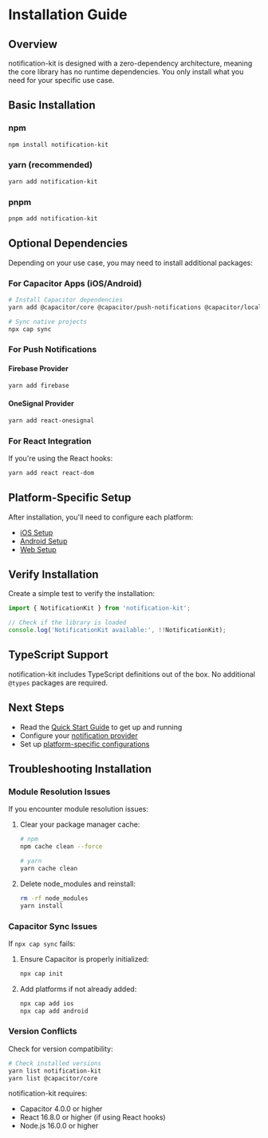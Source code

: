# Installation Guide

## Overview

notification-kit is designed with a zero-dependency architecture, meaning the core library has no runtime dependencies. You only install what you need for your specific use case.

## Basic Installation

### npm
```bash
npm install notification-kit
```

### yarn (recommended)
```bash
yarn add notification-kit
```

### pnpm
```bash
pnpm add notification-kit
```

## Optional Dependencies

Depending on your use case, you may need to install additional packages:

### For Capacitor Apps (iOS/Android)

```bash
# Install Capacitor dependencies
yarn add @capacitor/core @capacitor/push-notifications @capacitor/local-notifications @capacitor/preferences

# Sync native projects
npx cap sync
```

### For Push Notifications

#### Firebase Provider
```bash
yarn add firebase
```

#### OneSignal Provider
```bash
yarn add react-onesignal
```

### For React Integration

If you're using the React hooks:

```bash
yarn add react react-dom
```

## Platform-Specific Setup

After installation, you'll need to configure each platform:

- [iOS Setup](./platform-setup.md#ios)
- [Android Setup](./platform-setup.md#android)
- [Web Setup](./platform-setup.md#web)

## Verify Installation

Create a simple test to verify the installation:

```typescript
import { NotificationKit } from 'notification-kit';

// Check if the library is loaded
console.log('NotificationKit available:', !!NotificationKit);
```

## TypeScript Support

notification-kit includes TypeScript definitions out of the box. No additional `@types` packages are required.

## Next Steps

- Read the [Quick Start Guide](./quick-start.md) to get up and running
- Configure your [notification provider](./providers.md)
- Set up [platform-specific configurations](./platform-setup.md)

## Troubleshooting Installation

### Module Resolution Issues

If you encounter module resolution issues:

1. Clear your package manager cache:
   ```bash
   # npm
   npm cache clean --force
   
   # yarn
   yarn cache clean
   ```

2. Delete node_modules and reinstall:
   ```bash
   rm -rf node_modules
   yarn install
   ```

### Capacitor Sync Issues

If `npx cap sync` fails:

1. Ensure Capacitor is properly initialized:
   ```bash
   npx cap init
   ```

2. Add platforms if not already added:
   ```bash
   npx cap add ios
   npx cap add android
   ```

### Version Conflicts

Check for version compatibility:

```bash
# Check installed versions
yarn list notification-kit
yarn list @capacitor/core
```

notification-kit requires:
- Capacitor 4.0.0 or higher
- React 16.8.0 or higher (if using React hooks)
- Node.js 16.0.0 or higher